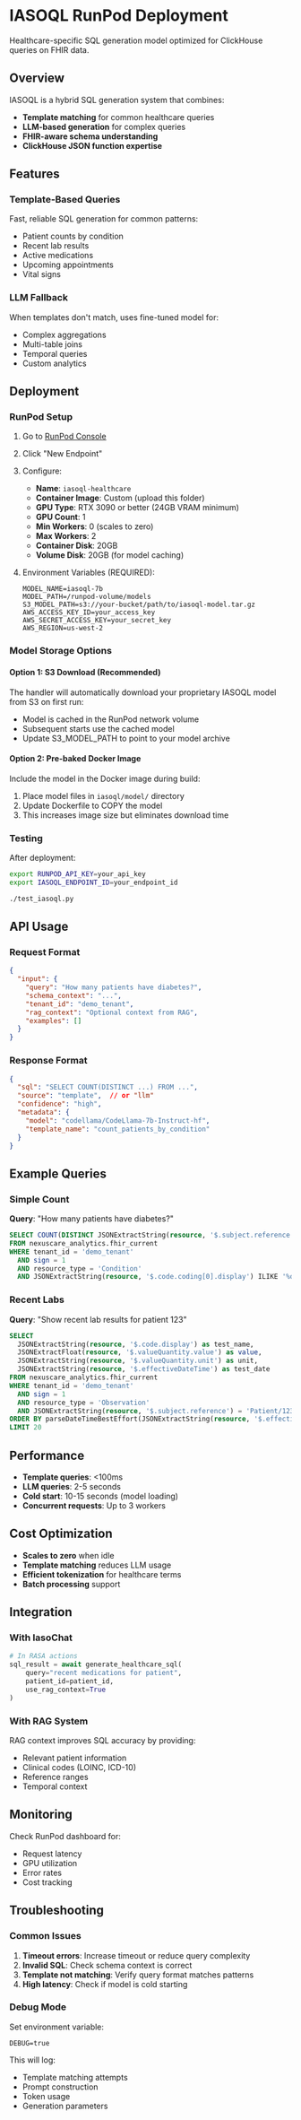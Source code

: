 # IASOQL RunPod Deployment

Healthcare-specific SQL generation model optimized for ClickHouse queries on FHIR data.

## Overview

IASOQL is a hybrid SQL generation system that combines:
- **Template matching** for common healthcare queries
- **LLM-based generation** for complex queries
- **FHIR-aware schema understanding**
- **ClickHouse JSON function expertise**

## Features

### Template-Based Queries
Fast, reliable SQL generation for common patterns:
- Patient counts by condition
- Recent lab results
- Active medications
- Upcoming appointments
- Vital signs

### LLM Fallback
When templates don't match, uses fine-tuned model for:
- Complex aggregations
- Multi-table joins
- Temporal queries
- Custom analytics

## Deployment

### RunPod Setup

1. Go to [RunPod Console](https://www.runpod.io/console/serverless)
2. Click "New Endpoint"
3. Configure:
   - **Name**: `iasoql-healthcare`
   - **Container Image**: Custom (upload this folder)
   - **GPU Type**: RTX 3090 or better (24GB VRAM minimum)
   - **GPU Count**: 1
   - **Min Workers**: 0 (scales to zero)
   - **Max Workers**: 2
   - **Container Disk**: 20GB
   - **Volume Disk**: 20GB (for model caching)

4. Environment Variables (REQUIRED):
   ```
   MODEL_NAME=iasoql-7b
   MODEL_PATH=/runpod-volume/models
   S3_MODEL_PATH=s3://your-bucket/path/to/iasoql-model.tar.gz
   AWS_ACCESS_KEY_ID=your_access_key
   AWS_SECRET_ACCESS_KEY=your_secret_key
   AWS_REGION=us-west-2
   ```

### Model Storage Options

#### Option 1: S3 Download (Recommended)
The handler will automatically download your proprietary IASOQL model from S3 on first run:
- Model is cached in the RunPod network volume
- Subsequent starts use the cached model
- Update S3_MODEL_PATH to point to your model archive

#### Option 2: Pre-baked Docker Image
Include the model in the Docker image during build:
1. Place model files in `iasoql/model/` directory
2. Update Dockerfile to COPY the model
3. This increases image size but eliminates download time

### Testing

After deployment:

```bash
export RUNPOD_API_KEY=your_api_key
export IASOQL_ENDPOINT_ID=your_endpoint_id

./test_iasoql.py
```

## API Usage

### Request Format

```json
{
  "input": {
    "query": "How many patients have diabetes?",
    "schema_context": "...",
    "tenant_id": "demo_tenant",
    "rag_context": "Optional context from RAG",
    "examples": []
  }
}
```

### Response Format

```json
{
  "sql": "SELECT COUNT(DISTINCT ...) FROM ...",
  "source": "template",  // or "llm"
  "confidence": "high",
  "metadata": {
    "model": "codellama/CodeLlama-7b-Instruct-hf",
    "template_name": "count_patients_by_condition"
  }
}
```

## Example Queries

### Simple Count
**Query**: "How many patients have diabetes?"
```sql
SELECT COUNT(DISTINCT JSONExtractString(resource, '$.subject.reference')) as patient_count
FROM nexuscare_analytics.fhir_current
WHERE tenant_id = 'demo_tenant'
  AND sign = 1
  AND resource_type = 'Condition'
  AND JSONExtractString(resource, '$.code.coding[0].display') ILIKE '%diabetes%'
```

### Recent Labs
**Query**: "Show recent lab results for patient 123"
```sql
SELECT 
  JSONExtractString(resource, '$.code.display') as test_name,
  JSONExtractFloat(resource, '$.valueQuantity.value') as value,
  JSONExtractString(resource, '$.valueQuantity.unit') as unit,
  JSONExtractString(resource, '$.effectiveDateTime') as test_date
FROM nexuscare_analytics.fhir_current
WHERE tenant_id = 'demo_tenant'
  AND sign = 1
  AND resource_type = 'Observation'
  AND JSONExtractString(resource, '$.subject.reference') = 'Patient/123'
ORDER BY parseDateTimeBestEffort(JSONExtractString(resource, '$.effectiveDateTime')) DESC
LIMIT 20
```

## Performance

- **Template queries**: <100ms
- **LLM queries**: 2-5 seconds
- **Cold start**: 10-15 seconds (model loading)
- **Concurrent requests**: Up to 3 workers

## Cost Optimization

- **Scales to zero** when idle
- **Template matching** reduces LLM usage
- **Efficient tokenization** for healthcare terms
- **Batch processing** support

## Integration

### With IasoChat
```python
# In RASA actions
sql_result = await generate_healthcare_sql(
    query="recent medications for patient",
    patient_id=patient_id,
    use_rag_context=True
)
```

### With RAG System
RAG context improves SQL accuracy by providing:
- Relevant patient information
- Clinical codes (LOINC, ICD-10)
- Reference ranges
- Temporal context

## Monitoring

Check RunPod dashboard for:
- Request latency
- GPU utilization
- Error rates
- Cost tracking

## Troubleshooting

### Common Issues

1. **Timeout errors**: Increase timeout or reduce query complexity
2. **Invalid SQL**: Check schema context is correct
3. **Template not matching**: Verify query format matches patterns
4. **High latency**: Check if model is cold starting

### Debug Mode

Set environment variable:
```
DEBUG=true
```

This will log:
- Template matching attempts
- Prompt construction
- Token usage
- Generation parameters